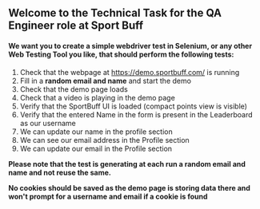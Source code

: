 ## Welcome to the Technical Task for the QA Engineer role at Sport Buff



#### We want you to create a simple webdriver test in Selenium, or any other Web Testing Tool you like, that should perform the following tests: 



1. Check that the webpage at https://demo.sportbuff.com/ is running
2. Fill in a **random email and name** and start the demo 
3. Check that the demo page loads
4. Check that a video is playing in the demo page
5. Verify that the SportBuff UI is loaded (compact points view is visible)
6. Verify that the entered Name in the form is present in the Leaderboard as our username
7. We can update our name in the profile section
8. We can see our email address in the Profile section
9. We can update our email in the Profile section



**Please note that the test is generating at each run a random email and name and not reuse the same.**

**No cookies should be saved as the demo page is storing data there and won't prompt for a username and email if a cookie is found**

